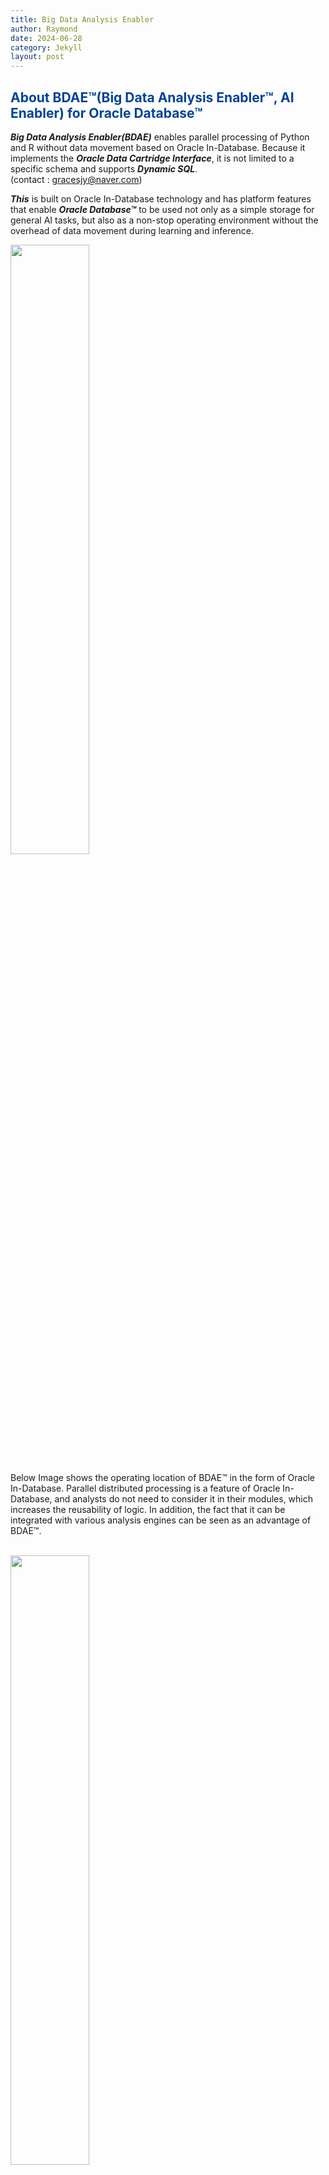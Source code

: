 ```yaml
---
title: Big Data Analysis Enabler
author: Raymond
date: 2024-06-28
category: Jekyll
layout: post
---
```


## <span style="color:#034299">About BDAE&#8482;(Big Data Analysis Enabler&#8482;, AI Enabler) for Oracle Database&#8482;</span>

***Big Data Analysis Enabler(BDAE)*** enables parallel processing of Python and R without data movement based on Oracle In-Database.
Because it implements the ***Oracle Data Cartridge Interface***, it is not limited to a specific schema and supports ***Dynamic SQL***.<br>
(contact : gracesjy@naver.com)<br>

***This*** is built on Oracle In-Database technology and has platform features that enable ***Oracle Database&#8482;***
to be used not only as a simple storage for general AI tasks, but also as a non-stop operating environment
without the overhead of data movement during learning and inference.<br>

<img src="../assets/Oracle_In_Database.png" width="50%" height="50%">

Below Image shows the operating location of BDAE&#8482; in the form of Oracle In-Database.
Parallel distributed processing is a feature of Oracle In-Database, and analysts do not need to consider it in their modules, which increases the reusability of logic.
In addition, the fact that it can be integrated with various analysis engines can be seen as an advantage of BDAE&#8482;. <br><br>

<img src="../assets/BDAE_SW_Arch01.png" width="50%" height="50%">

This can improve performance by reducing the number of DB calls while writing backend programs in Python and R.<br>
***Note)*** <br>
1.    ***BDAE&#8482;*** was developed with inspiration from ***Oracle R Enterprise&#8482;*** and was created solely using Oracle manuals.<br>
      However, it took a lot of time to develop through trial and error due to the lack of examples.<br>
      This is a work that I thought of and created on my own.<br>
2.    ***BDAE&#8482;*** enables your Python/R modules to run with parallelism like ***Oracle R Enterprise&#8482;***. <br>
3.    But, ***BDAE&#8482;*** has no alogithm unlike **Oracle R Enterprise&#8482;**, just Tool for AI (Machine Learning). <br>
      Algorithms are not included because they are constantly evolving and changing. This is also because analysts can do better. <br>
4.    Embedded Python/R execution provides some of the most significant advantages of using ***BDAE&#8482;***. Using embedded Python/R execution, <br>
      you can store and run Python/R scripts in the database through either an Python/R interface or a SQL interface or both. <br>
      You can use the results of Python/R scripts in SQL-enabled tools for structured data, Python/R objects, and images.

## <span style="color:#034299">How To run (3 Steps to Run !)</span>
1. Register your Python/R model in the designated Oracle Database&#8482;'s table or save file in PYTHONPATH directory.
2. Register the SQL to bind source data and your model.
3. Run the SQL and get the results.  you can get results any tools capable of connecting Oracle Database&#8482;.
***Note*** Using BDAE&#8482; Web, you can simply and easily register Python/R and SQLs with Editor. (just copy & paste from Jupyter Notebook or Something)

### Step-1) Make Your Python module (ML/DL/ ...)

You must make entry function of module, for example describe().
others are helper functions. 

```
import numpy as np
import os
import matplotlib as mpl
import matplotlib.pyplot as plt
import pandas as pd
import tempfile
import base64
from pandas.plotting import scatter_matrix

def make_output(df, key, data):
   df[key] = data
   return df

def image_to_html():
   tmp_file_name = tempfile.NamedTemporaryFile().name + '.png'
   plt.savefig(tmp_file_name)
   image = open(tmp_file_name, 'rb')
   image_read = image.read()
   image_64_encode = base64.b64encode(image_read)
   uri = '<img src="data:img/png;base64,' + image_64_encode.decode() + '">'
   html_str = "<html><body>" + uri + "</body></html>"
   if os.path.exists(tmp_file_name):
      os.remove(tmp_file_name)
   return html_str

def describe(housing):
   # 0) Prepare Output
   tupleStart = {'subject': [ 'General ML' ] }
   pdf = pd.DataFrame(tupleStart)

   # 1) Historam
   housing.hist(bins=50, figsize=(20,15))
   a = image_to_html()
   pdf = make_output(pdf, 'Histogram', a)

   # 2) Scatter Plot
   housing.plot(kind="scatter", x="LONGITUDE", y="LATITUDE", alpha=0.4,
             s=housing["POPULATION"]/100, label="POPULATION", figsize=(10,7),
             c="MEDIAN_HOUSE_VALUE", cmap=plt.get_cmap("jet"), colorbar=True,
             sharex=False)
   plt.legend()
   a = image_to_html()
   pdf = make_output(pdf, 'ScatterPlot', a)

   # 3) Scatter Matrix
   attributes = ["MEDIAN_HOUSE_VALUE", "MEDIAN_INCOME", "TOTAL_ROOMS",
              "HOUSING_MEDIAN_AGE"]
   scatter_matrix(housing[attributes], figsize=(12, 8))
   a = image_to_html()
   pdf = make_output(pdf, 'ScatterMatrix', a)
   
   return pdf
```

### Step-2) Make Your SQL to run

The input (Oracle Database&#8482;'s Table or View or Queries) is delivered 
pandas DataFrame format to your python entry point function,
and You must make the results into pandas DataFrame format !,
because of Oracle Database&#8482; Query Results(RDBMS).

```
SELECT * 
      FROM table(apTableEval(
         	cursor(SELECT * FROM CAL_HOUSING),  -- Input Data (Driving Table)
         	NULL,  -- Secondary Input Data
            'SELECT CAST(''A'' AS VARCHAR2(40)) SUBJECT,  -- Output Format
                  TO_CLOB(NULL) H1, TO_CLOB(NULL) H2, TO_CLOB(NULL) H3 
             FROM DUAL',
           'CAL_HOUSING_EDM:describe'))  -- Python Module for calling
```

### Step-3) Run above SQL and get Results
Like General SQL Queries' results, BDAE&#8482;'s results are the same.
(Any Applications you can develope using SQLs)
<br>
<img src="../assets/ResultsEDM.png" width="80%" height="80%">



---------------------------------------
## <span style="color:#034299">Installation</span>

Oracle Database&#8482; is provided as Docker, and installation of Python and R with Anaconda has also become very convenient.<br>
Therefore, BDAE&#8482; installation is very quick and can be installed within 5 minutes.<br><br>
This Docker can be provided in Docker tar file format and can be imported to your computer using following method.<br><br>
> docker load -i bdae_oracle.tar

<img src="../assets/BDAE_DOCKER.png" width="80%" height="80%">

Please send me the mail if you want to test. (gracesjy@naver.com)<br>

---------------------------------------
## <span style="color:#034299">Manual</span>
[Big Data Analysis Enabler&#8482; Summary(English)](https://github.com/gracesjy/hp/blob/master/assets/BDAE_Manual.pdf)

## More Information
[Big Data Analysis Enabler&#8482; GitHub](https://github.com/gracesjy/bdae)

## Example #1
Aquarium Object Detection Training using GPU

> Python Source (YOLOv8:train saved into BDAE PYSCRIPT Table)<br>
> Aquarium Images and Labels from Roboflow Aquarium Data Repository
```
from ultralytics import YOLO
import pandas as pd
import numpy as np
import os
os.environ['KMP_DUPLICATE_LIB_OK']='TRUE'
os.environ['PYTHONIOENCODING']='UTF-8'
import logging, logging.handlers
import sys
import base64
from os import listdir
from os.path import isfile, join
from StreamToLogger import StreamToLogger
import logging, logging.handlers

# comment
file_loc = []

def yolo_callback(x):
    print("yolo callback called !")
    file_loc.append(str(x))


def image_to_html(filename):
    image = open(filename, 'rb')
    image_read = image.read()
    image_64_encode = base64.b64encode(image_read)
    uri = '<img src="data:img/png;base64,' + image_64_encode.decode() + '">'
    html_str = "<html><body>" + uri + "</body></html>"
    return html_str

def train(df_args):
    logger = logging.getLogger('AquaModelByYOLOv8:train')
    logger.setLevel(logging.DEBUG)
    
    socketHandler = logging.handlers.SocketHandler('localhost',
                    logging.handlers.DEFAULT_TCP_LOGGING_PORT)
    
    logger.addHandler(socketHandler)
    
    sys.stdout = StreamToLogger(logger,logging.INFO)
    sys.stderr = StreamToLogger(logger,logging.ERROR)
    
    print("----- Aqua Object Detection by YOLOv8 start ------")
    model = YOLO("yolov8n.pt")
    # result = model.train(data='/home/oracle/DeepLearning/Aquarium_Combined.v2-raw-1024.yolov8/data.yaml', epochs=10,patience=30,batch=16,imgsz=416)
    result = model.train(data=df_args['PATH'], epochs=10,patience=30,batch=16,imgsz=416)
    result_dir = str(result.save_dir)
    result_chart_data = []
    result_chart_name = []
    
    onlyfiles = [f for f in listdir(result_dir) if isfile(join(result_dir, f))]
    print(onlyfiles)

    for i in range(len(onlyfiles)):
        if onlyfiles[i].lower().endswith(('.png', '.jpg', '.jpeg')) == True:
            result_chart_name.append(onlyfiles[i])
            print('before open file : ' + result_dir + '/' + onlyfiles[i])
            result_chart_data.append(image_to_html(result_dir + '/' + onlyfiles[i]))
        
    #result.confusion_matrix.plot(normalize=True, save_dir='/tmp', names=(list(model.names.values())), on_plot=yolo_callback)
    #cm_chart_clob = image_to_html(file_loc[0])
    
    dictData = {'Chart Name': result_chart_name, 'Chart': result_chart_data }
    print("----- Aqua Object Detection by YOLOv8 end ------")
    pdf = pd.DataFrame(dictData)
    return pdf
```

BDAE SQL
```
SELECT *
FROM table(apEval(
   cursor(SELECT '/home/oracle/DeepLearning/Aquarium_Combined.v2-raw-1024.yolov8/data.yaml' PATH FROM dual),
   'SELECT CAST(NULL AS VARCHAR2(400)) CHART_NAME, TO_CLOB(NULL) CHART_DATA FROM dual',
   'YOLOv8:train'))
```


## Example #2
Aquarium Object Detection Inference
> Python
  Serialized Model already saved into Oracle dedicated table(MODEL_SAVING_TBL), BLOB type,<br>
  so for inference, use this Model.
```
import numpy as np
import pandas as pd
import matplotlib
import gc
matplotlib.use('Agg') 
import matplotlib.pyplot as plt
from matplotlib import style
import os
import sys
import urllib
import base64
from ultralytics import YOLO
import cv2
import matplotlib.pyplot as plt
import os
import subprocess
import cv2
import sys
import urllib
import base64
import pandas as pd
import _pickle as cPickle
import tempfile
import logging
from StreamToLogger import StreamToLogger
import logging, logging.handlers
   
os.environ['PROTOCOL_BUFFERS_PYTHON_IMPLEMENTATION']='python'

def image_to_html():
    tmp_file_name = tempfile.NamedTemporaryFile().name + '.png'
    plt.savefig(tmp_file_name)
    image = open(tmp_file_name, 'rb')
    image_read = image.read()
    image_64_encode = base64.b64encode(image_read)
    uri = '<img src="data:img/png;base64,' + image_64_encode.decode() + '">'
    html_str = "<html><body>" + uri + "</body></html>"
    if os.path.exists(tmp_file_name):
        os.remove(tmp_file_name)
    return html_str

def make_output(df, key, data):
    df[key] = data
    return df

def predict_aqua(df_data, df_model):
    logger = logging.getLogger('YOLOv8:predict_aqua')
    logger.setLevel(logging.DEBUG)

    socketHandler = logging.handlers.SocketHandler('localhost',
                   logging.handlers.DEFAULT_TCP_LOGGING_PORT)
    
    logger.addHandler(socketHandler)
     
    sys.stdout = StreamToLogger(logger,logging.INFO)
    sys.stderr = StreamToLogger(logger,logging.ERROR)   
    
    print('--- columns ----'  + str(df_model.columns))
    print(str(df_model.head()))
    print(str(df_data.head()))
    
    model_binary = df_model['RAWDATA'][0]
    tmp_file_name = tempfile.NamedTemporaryFile().name + '.pt'
    print('file_name : ' + tmp_file_name)
    with open(tmp_file_name, "wb") as f:
        f.write(model_binary)
        f.close()
        
    print('before loading model')   
    model = YOLO(tmp_file_name)
    print('before test data location ....' )  
    source_data = df_data['DATA'][0]
    print('after test data location ....' + source_data )  
    results = model.predict(source=source_data, save=True)
    print('after prediction ...')
    base64_list = []
    filelist = []
    for result in results:
        filename = os.path.basename(result.path).split('/')[-1]
        fullpathfilename = os.getcwd() + '/' + result.save_dir + '/' + filename
        image = open(fullpathfilename, 'rb')
        image_read = image.read()
        image_64_encode = base64.b64encode(image_read)
        uri = '<img src="data:img/png;base64,' + image_64_encode.decode() + '">'
        total = "<html><body>" + uri + "</body></html>"
        base64_list.append(total)
        filelist.append(filename)

    print(str(filelist))
    tupleStart = {'file name': filelist, 'images': base64_list }
    pdf = pd.DataFrame(tupleStart)   
    return pdf

```

> SQL for inference

```
SELECT *
FROM table(apTableEval(
   cursor(SELECT '/home/oracle/DeepLearning/Aquarium_Combined.v2-raw-1024.yolov8/test/images' AS DATA FROM dual),
   cursor(SELECT MODEL_NAME AS KEY, 
                 MODEL_DATA AS RAWDATA, 
                 APPLY_YN AS YN 
          FROM MODEL_SAVING_TBL
          WHERE MODEL_NAME='yolov8_aqua_model'),
   'SELECT CAST(NULL AS VARCHAR2(120)) FileName, TO_CLOB(NULL) Image FROM dual',
   'YOLOv8:predict_aqua'))
```

